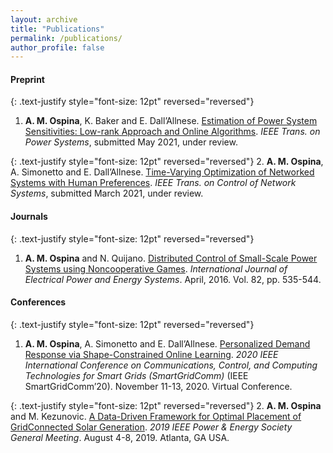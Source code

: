 ```yaml
---
layout: archive
title: "Publications"
permalink: /publications/
author_profile: false
---
```


#### Preprint

{: .text-justify style="font-size: 12pt" reversed="reversed"}
1. **A. M. Ospina**, K. Baker and E. Dall’Allnese. [Estimation of Power System Sensitivities: Low-rank
Approach and Online Algorithms](https://arxiv.org/pdf/2006.16346.pdf). *IEEE Trans. on Power Systems*, submitted May 2021, under review.

{: .text-justify style="font-size: 12pt" reversed="reversed"}
2. **A. M. Ospina**, A. Simonetto and E. Dall’Allnese. [Time-Varying Optimization of Networked Systems with Human Preferences](https://arxiv.org/pdf/2103.13470.pdf). *IEEE Trans. on Control of Network Systems*, submitted March
2021, under review. 


#### Journals

{: .text-justify style="font-size: 12pt" reversed="reversed"}
1. **A. M. Ospina** and N. Quijano. [Distributed Control of Small-Scale Power Systems using Noncooperative Games](https://www.sciencedirect.com/science/article/pii/S0142061516305932). *International Journal of Electrical Power and Energy Systems*. April, 2016. Vol. 82, pp. 535-544.


#### Conferences

{: .text-justify style="font-size: 12pt" reversed="reversed"}
1. **A. M. Ospina**, A. Simonetto and E. Dall’Allnese. [Personalized Demand Response via Shape-Constrained Online Learning](https://ieeexplore.ieee.org/document/9303020). *2020 IEEE International Conference on Communications, Control, and Computing Technologies for Smart Grids (SmartGridComm)* (IEEE SmartGridComm’20). November 11-13, 2020. Virtual Conference.

{: .text-justify style="font-size: 12pt" reversed="reversed"}
2. **A. M. Ospina** and M. Kezunovic. [A Data-Driven Framework for Optimal Placement of GridConnected Solar Generation](https://ieeexplore.ieee.org/document/8974128?signout=success). *2019 IEEE Power & Energy Society General Meeting*. August 4-8, 2019. Atlanta, GA USA.
